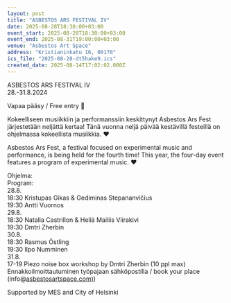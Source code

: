 ```yaml
---
layout: post
title: "ASBESTOS ARS FESTIVAL IV"
date: 2025-08-28T18:30:00+03:00
event_start: 2025-08-28T18:30:00+03:00
event_end: 2025-08-31T19:00:00+03:00
venue: "Asbestos Art Space"
address: "Kristianinkatu 16, 00170"
ics_file: "2025-08-28-dt5hake9.ics"
created_date: 2025-08-14T17:02:02.000Z
---
```


ASBESTOS ARS FESTIVAL IV  
28.-31.8.2024  
  
Vapaa pääsy / Free entry 🌷  
  
Kokeelliseen musiikkiin ja performanssiin keskittynyt Asbestos Ars Fest järjestetään neljättä kertaa! Tänä vuonna neljä päivää kestävillä festeillä on ohjelmassa kokeellista musiikkia. ❤  
  
Asbestos Ars Fest, a festival focused on experimental music and performance, is being held for the fourth time! This year, the four-day event features a program of experimental music. ❤  
  
Ohjelma:  
Program:  
28.8.  
18:30 Kristupas Gikas & Gediminas Stepananvičius  
19:30 Antti Vuornos  
29.8.  
18:30 Natalia Castrillon & Heliä Mailiis Viirakivi  
19:30 Dmtri Zherbin  
30.8.  
18:30 Rasmus Östling  
19:30 Ilpo Numminen  
31.8.  
17-19 Piezo noise box workshop by Dmtri Zherbin (10 ppl max)  
Ennakkoilmoittautuminen työpajaan sähköpostilla / book your place (info@[asbestosartspace.com)](http://asbestosartspace.com))  
  
Supported by MES and City of Helsinki
